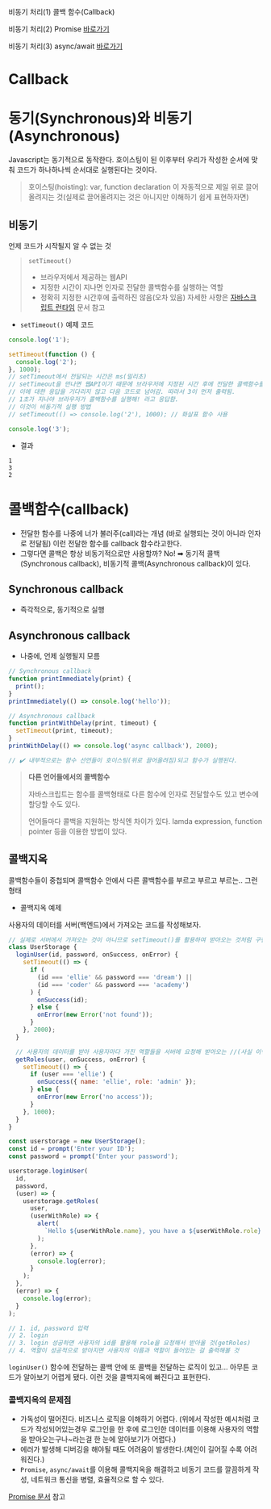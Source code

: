 비동기 처리(1) 콜백 함수(Callback)

비동기 처리(2) Promise [바로가기](10_promise.md)

비동기 처리(3) async/await [바로가기]()

# Callback

# 동기(Synchronous)와 비동기(Asynchronous)

Javascript는 동기적으로 동작한다.
호이스팅이 된 이후부터 우리가 작성한 순서에 맞춰 코드가 하나하나씩 순서대로 실행된다는 것이다.

> 호이스팅(hoisting): var, function declaration 이 자동적으로 제일 위로 끌어올려지는 것(실제로 끌어올려지는 것은 아니지만 이해하기 쉽게 표현하자면)

## 비동기

언제 코드가 시작될지 알 수 없는 것

> `setTimeout()`
>
> - 브라우저에서 제공하는 웹API
> - 지정한 시간이 지나면 인자로 전달한 콜백함수를 실행하는 역할
> - 정확히 지정한 시간후에 출력하진 않음(오차 있음) 자세한 사항은 [자바스크립트 런타임](https://beomy.github.io/tech/javascript/javascript-runtime/) 문서 참고

- `setTimeout()` 예제 코드

```js
console.log('1');

setTimeout(function () {
  console.log('2');
}, 1000);
// setTimeout에서 전달되는 시간은 ms(밀리초)
// setTimeout을 만나면 웹API이기 때문에 브라우저에 지정된 시간 후에 전달한 콜백함수를 실행해달라고 요청을 하게됨.
// 이에 대한 응답을 기다리지 않고 다음 코드로 넘어감. 따라서 3이 먼저 출력됨.
// 1초가 지나야 브라우저가 콜백함수를 실행해! 라고 응답함.
// 이것이 비동기적 실행 방법
// setTimeout(() => console.log('2'), 1000); // 화살표 함수 사용

console.log('3');
```

- 결과

```plaintext
1
3
2
```

# 콜백함수(callback)

- 전달한 함수를 나중에 너가 불러주(call)라는 개념 (바로 실행되는 것이 아니라 인자로 전달됨) 이런 전달한 함수를 callback 함수라고한다.
- 그렇다면 콜백은 항상 비동기적으로만 사용할까? No! ➡ 동기적 콜백(Synchronous callback), 비동기적 콜백(Asynchronous callback)이 있다.

## Synchronous callback

- 즉각적으로, 동기적으로 실행

## Asynchronous callback

- 나중에, 언제 실행될지 모름

```js
// Synchronous callback
function printImmediately(print) {
  print();
}
printImmediately(() => console.log('hello'));

// Asynchronous callback
function printWithDelay(print, timeout) {
  setTimeout(print, timeout);
}
printWithDelay(() => console.log('async callback'), 2000);

// ✔️ 내부적으로는 함수 선언들이 호이스팅(위로 끌어올려짐)되고 함수가 실행된다.
```

> **다른 언어들에서의 콜백함수**
>
> 자바스크립트는 함수를 콜백형태로 다른 함수에 인자로 전달할수도 있고 변수에 할당할 수도 있다.
>
> 언어들마다 콜백을 지원하는 방식엔 차이가 있다. lamda expression, function pointer 등을 이용한 방법이 있다.

## 콜백지옥

콜백함수들이 중첩되며 콜백함수 안에서 다른 콜백함수를 부르고 부르고 부르는.. 그런 형태

- 콜백지옥 예제

사용자의 데이터를 서버(백엔드)에서 가져오는 코드를 작성해보자.

```js
// 실제로 서버에서 가져오는 것이 아니므로 setTimeout()를 활용하여 받아오는 것처럼 구현했다.
class UserStorage {
  loginUser(id, password, onSuccess, onError) {
    setTimeout(() => {
      if (
        (id === 'ellie' && password === 'dream') ||
        (id === 'coder' && password === 'academy')
      ) {
        onSuccess(id);
      } else {
        onError(new Error('not found'));
      }
    }, 2000);
  }

  // 사용자의 데이터를 받아 사용자마다 가진 역할들을 서버에 요청해 받아오는 //(사실 이렇게 말고 사용자가 로그인할 때 로그인 정보 안에 관련 정보를 한번에 백엔드에서 가져오는 것이 일반적이긴 함)
  getRoles(user, onSuccess, onError) {
    setTimeout(() => {
      if (user === 'ellie') {
        onSuccess({ name: 'ellie', role: 'admin' });
      } else {
        onError(new Error('no access'));
      }
    }, 1000);
  }
}

const userstorage = new UserStorage();
const id = prompt('Enter your ID');
const password = prompt('Enter your password');

userstorage.loginUser(
  id,
  password,
  (user) => {
    userstorage.getRoles(
      user,
      (userWithRole) => {
        alert(
          `Hello ${userWithRole.name}, you have a ${userWithRole.role} role`
        );
      },
      (error) => {
        console.log(error);
      }
    );
  },
  (error) => {
    console.log(error);
  }
);

// 1. id, password 입력
// 2. login
// 3. login 성공하면 사용자의 id를 활용해 role을 요청해서 받아올 것(getRoles)
// 4. 역할이 성공적으로 받아지면 사용자의 이름과 역할이 들어있는 걸 출력해볼 것
```

`loginUser()` 함수에 전달하는 콜백 안에 또 콜백을 전달하는 로직이 있고... 아무튼 코드가 알아보기 어렵게 됐다. 이런 것을 콜백지옥에 빠진다고 표현한다.

### 콜백지옥의 문제점

- 가독성이 떨어진다. 비즈니스 로직을 이해하기 어렵다. (위에서 작성한 예시처럼 코드가 작성되어있는경우 로그인을 한 후에 로그인한 데이터를 이용해 사용자의 역할을 받아오는구나~라는걸 한 눈에 알아보기가 어렵다.)
- 에러가 발생해 디버깅을 해야될 때도 어려움이 발생한다.(체인이 길어질 수록 어려워진다.)
- `Promise`, `async/await`를 이용해 콜백지옥을 해결하고 비동기 코드를 깔끔하게 작성, 네트워크 통신을 병렬, 효율적으로 할 수 있다.

[Promise 문서](10_promise.md) 참고
